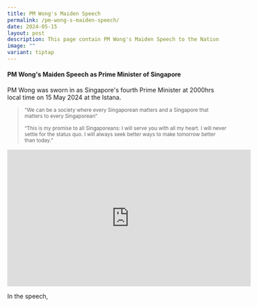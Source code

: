 ```yaml
---
title: PM Wong's Maiden Speech
permalink: /pm-wong-s-maiden-speech/
date: 2024-05-15
layout: post
description: This page contain PM Wong's Maiden Speech to the Nation
image: ""
variant: tiptap
---
```

<h4>PM Wong's Maiden Speech as Prime Minister of Singapore</h4>
<p>PM Wong was sworn in as Singapore's fourth Prime Minister at 2000hrs local
time on 15 May 2024 at the Istana.</p>
<p></p>
<blockquote>
<p><sup>“We can be a society where every Singaporean matters and a Singapore that matters to every Singaporean” <br></sup>
</p>
<p><sup>“This is my promise to all Singaporeans: I will serve you with all my heart. I will never settle for the status quo. I will always seek better ways to make tomorrow better than today.”</sup>
</p>
<p></p>
</blockquote>
<div class="iframe-wrapper">
<iframe height="315" width="560" allowfullscreen="true" frameborder="0" src="https://www.youtube.com/embed/02wyKGU7F6Y?si=2W9VkHrStzNgMjAd"></iframe>
</div>
<p></p>
<p>In the speech,</p>